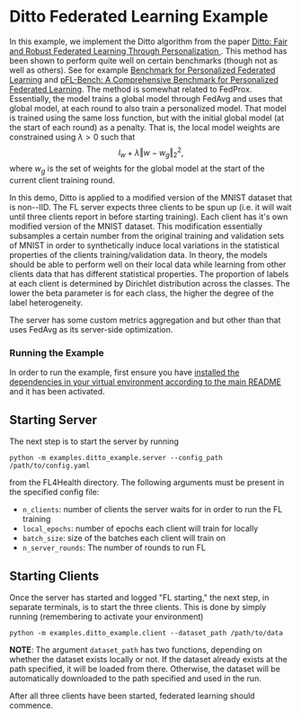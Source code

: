 # Ditto Federated Learning Example

In this example, we implement the Ditto algorithm from the paper [Ditto: Fair and Robust Federated Learning Through Personalization
](https://arxiv.org/abs/2012.04221). This method has been shown to perform quite well on certain benchmarks (though not as well as others). See for example [Benchmark for Personalized Federated Learning](https://www.computer.org/csdl/journal/oj/2024/01/10316561/1S2UbvQk5Tq) and [pFL-Bench: A Comprehensive Benchmark for Personalized Federated Learning](https://arxiv.org/abs/2206.03655). The method is somewhat related to FedProx. Essentially, the model trains a global model through FedAvg and uses that global model, at each round to also train a personalized model. That model is trained using the same loss function, but with the initial global model (at the start of each round) as a penalty. That is, the local model weights are constrained using $\lambda > 0$ such that
$$
l_{w} + \lambda \Vert w - w_g \Vert_2^2,
$$
where $w_g$ is the set of weights for the global model at the start of the current client training round.

In this demo, Ditto is applied to a modified version of the MNIST dataset that is non--IID. The FL server expects three clients to be spun up (i.e. it will wait until three clients report in before starting training). Each client has it's own modified version of the MNIST dataset. This modification essentially subsamples a certain number from the original training and validation sets of MNIST in order to synthetically induce local variations in the statistical properties of the clients training/validation data. In theory, the models should be able to perform well on their local data while learning from other clients data that has different statistical properties. The proportion of labels at each client is determined by Dirichlet distribution across the classes. The lower the beta parameter is for each class, the higher the degree of the label heterogeneity.

The server has some custom metrics aggregation and but other than that uses FedAvg as its server-side optimization.

### Running the Example

In order to run the example, first ensure you have [installed the dependencies in your virtual environment according to the main README](/README.md#development-requirements) and it has been activated.

## Starting Server

The next step is to start the server by running
```
python -m examples.ditto_example.server --config_path /path/to/config.yaml
```
from the FL4Health directory. The following arguments must be present in the specified config file:
* `n_clients`: number of clients the server waits for in order to run the FL training
* `local_epochs`: number of epochs each client will train for locally
* `batch_size`: size of the batches each client will train on
* `n_server_rounds`: The number of rounds to run FL

## Starting Clients

Once the server has started and logged "FL starting," the next step, in separate terminals, is to start the three
clients. This is done by simply running (remembering to activate your environment)
```
python -m examples.ditto_example.client --dataset_path /path/to/data
```
**NOTE**: The argument `dataset_path` has two functions, depending on whether the dataset exists locally or not. If
the dataset already exists at the path specified, it will be loaded from there. Otherwise, the dataset will be
automatically downloaded to the path specified and used in the run.

After all three clients have been started, federated learning should commence.
